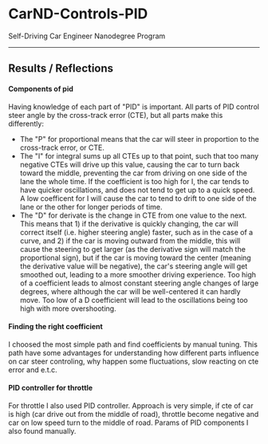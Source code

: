 # CarND-Controls-PID
Self-Driving Car Engineer Nanodegree Program

---

## Results / Reflections
#### Components of pid

Having knowledge of each part of "PID" is important. All parts of PID control steer angle by the cross-track error (CTE), but all parts make this differently:
* The "P" for proportional means that the car will steer in proportion to the cross-track error, or CTE.
* The "I" for integral sums up all CTEs up to that point, such that too many negative CTEs  will drive up this value, causing the car to turn back toward the middle, preventing the car from driving on one side of the lane the whole time. If the coefficient is too high for I, the car tends to have quicker oscillations, and does not tend to get up to a quick speed. A low coefficent for I will cause the car to tend to drift to one side of the lane or the other for longer periods of time.
* The "D" for derivate is the change in CTE from one value to the next. This means that 1) if the derivative is quickly changing, the car will correct itself (i.e. higher steering angle) faster, such as in the case of a curve, and 2) if the car is moving outward from the middle, this will cause the steering to get larger (as the derivative sign will match the proportional sign), but if the car is moving toward the center (meaning the derivative value will be negative), the car's steering angle will get smoothed out, leading to a more smoother driving experience. Too high of a coefficient leads to almost constant steering angle changes of large degrees, where although the car will be well-centered it can hardly move. Too low of a D coefficient will lead to the oscillations being too high with more overshooting.

#### Finding the right coefficient
I choosed the most simple path and find coefficients by manual tuning. This path have some advantages for understanding how different parts influence on car steer controling, why happen some fluctuations, slow reacting on cte error and e.t.c.

#### PID controller for throttle
For throttle I also used PID controller. Approach is very simple, if cte of car is high (car drive out from the middle of road), throttle become negative and car on low speed turn to the middle of road. Params of PID components I also found manually.

